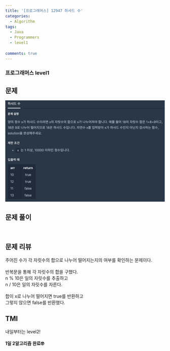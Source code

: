 ```yaml
---
title: '[프로그래머스] 12947 하샤드 수'
categories:
  - Algorithm
tags:
  - Java
  - Programmers
  - level1

comments: true 
---
```

### 프로그래머스 level1

## 문제
 <a href="/assets/images/P12947.png"><img src="/assets/images/P12947.png"></a>
 <br/>

## 문제 풀이
<script src="https://gist.github.com/kyeahen/baf2672fd271db06571994e529a2e09c.js"></script>
<br/>

## 문제 리뷰

주어진 수가 각 자릿수의 합으로 나누어 떨어지는지의 여부를 확인하는 문제이다. <br>
<br>
반복문을 통해 각 자릿수의 합을 구했다. <br>
n % 10은 일의 자릿수를 추출하고 <br>
n / 10은 일의 자릿수를 자른다. <br>
<br>
합이 x로 나누어 떨어지면 true를 반환하고 <br>
그렇지 않으면 false를 반환했다. <br>

## TMI

내일부터는 level2! <br>
<br/>
**1일 2알고리즘 완료🤓**


